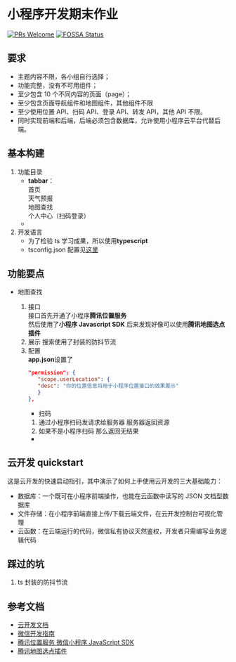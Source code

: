 # 小程序开发期末作业

[![PRs Welcome](https://img.shields.io/badge/PRs-welcome-brightgreen.svg?style=flat-square)](http://makeapullrequest.com)
[![FOSSA Status](https://app.fossa.io/api/projects/git%2Bgithub.com%2FKuangPF%2FwxAPP_toutiaoNews.svg?type=shield)](https://app.fossa.io/projects/git%2Bgithub.com%2FKuangPF%2FwxAPP_toutiaoNews?ref=badge_shield)

## 要求

- 主题内容不限，各小组自行选择；
- 功能完整，没有不可用组件；
- 至少包含 10 个不同内容的页面（page）；
- 至少包含页面导航组件和地图组件，其他组件不限
- 至少使用位置 API、扫码 API、登录 API、转发 API，其他 API 不限。
- 同时实现前端和后端，后端必须包含数据库，允许使用小程序云平台代替后端。

## 基本构建

1. 功能目录
   - **tabbar**：  
      首页  
      天气预报  
      地图查找  
      个人中心（扫码登录）
   -
2. 开发语言
   - 为了检验 ts 学习成果，所以使用**typescript**
   - tsconfig.json 配置见<a href="https://www.tslang.cn/docs/handbook/tsconfig-json.html">这里</a>

## 功能要点

- 地图查找

  1. 接口  
     接口首先开通了小程序**腾讯位置服务**  
     然后使用了**小程序 Javascript SDK**
     后来发现好像可以使用**腾讯地图选点插件**
  2. 展示
     搜索使用了封装的防抖节流
  3. 配置  
     **app.json**设置了
     ```json
     "permission": {
        "scope.userLocation": {
        "desc": "你的位置信息将用于小程序位置接口的效果展示"
        }
     },
     ```
     - 扫码  
      1. 通过小程序扫码发请求给服务器 服务器返回资源
      2. 如果不是小程序扫码 那么返回无结果
     - 
## 云开发 quickstart

这是云开发的快速启动指引，其中演示了如何上手使用云开发的三大基础能力：

- 数据库：一个既可在小程序前端操作，也能在云函数中读写的 JSON 文档型数据库
- 文件存储：在小程序前端直接上传/下载云端文件，在云开发控制台可视化管理
- 云函数：在云端运行的代码，微信私有协议天然鉴权，开发者只需编写业务逻辑代码

## 踩过的坑

1. ts 封装的防抖节流

## 参考文档

- [云开发文档](https://developers.weixin.qq.com/miniprogram/dev/wxcloud/basis/getting-started.html)
- [微信开发指南](https://developers.weixin.qq.com/miniprogram/dev/framework/)
- [腾讯位置服务 微信小程序 JavaScript SDK](https://lbs.qq.com/qqmap_wx_jssdk/index.html)
- [腾讯地图选点插件](https://lbs.qq.com/miniprogram_plugin/location-picker.html)
